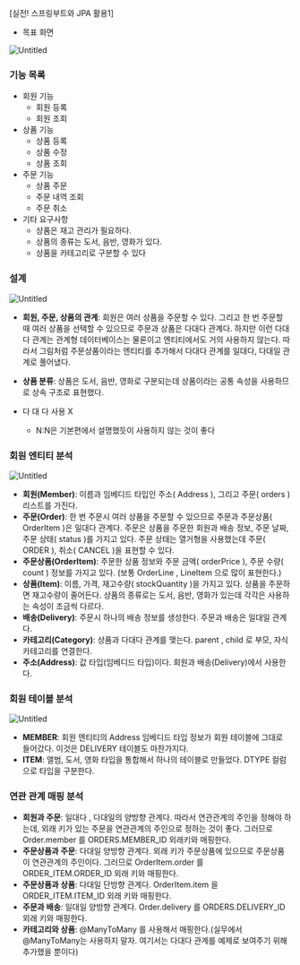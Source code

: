 [실전! 스프링부트와 JPA 활용1]

- 목표 화면

![Untitled](https://www.notion.so/25f9c54aae344d32b4155afcf3e49b1b?pvs=4#6a84cbce7d234ff1a372a0061bef14f5)

### 기능 목록

- 회원 기능
  - 회원 등록
  - 회원 조회
- 상품 기능
  - 상품 등록
  - 상품 수정
  - 상품 조회
- 주문 기능
  - 상품 주문
  - 주문 내역 조회
  - 주문 취소
- 기타 요구사항
  - 상품은 재고 관리가 필요하다.
  - 상품의 종류는 도서, 음반, 영화가 있다.
  - 상품을 카테고리로 구분할 수 있다

### 설계

![Untitled](https://www.notion.so/image/https%3A%2F%2Fs3-us-west-2.amazonaws.com%2Fsecure.notion-static.com%2F0e651e82-a3e8-46f0-be47-f45b51b6366b%2FUntitled.png?id=6a84cbce-7d23-4ff1-a372-a0061bef14f5&table=block&spaceId=befcc137-64b8-46a3-9a3a-b828ca3bb79d&width=1920&userId=9475a5f9-e0e8-492c-ad74-8293b6ba474a&cache=v2)

- **회원, 주문, 상품의 관계**: 회원은 여러 상품을 주문할 수 있다. 그리고 한 번 주문할 때 여러 상품을 선택할 수 있으므로 주문과 상품은 다대다 관계다. 하지만 이런 다대다 관계는 관계형 데이터베이스는 물론이고 엔티티에서도 거의 사용하지 않는다. 따라서 그림처럼 주문상품이라는 엔티티를 추가해서 다대다 관계를 일대다, 다대일 관계로 풀어냈다.
- **상품 분류**: 상품은 도서, 음반, 영화로 구분되는데 상품이라는 공통 속성을 사용하므로 상속 구조로 표현했다.

- 다 대 다 사용 X
  - N:N은 기본편에서 설명했듯이 사용하지 않는 것이 좋다

### 회원 엔티티 분석

![Untitled](https://s3-us-west-2.amazonaws.com/secure.notion-static.com/ce0c6f7d-5bac-4734-bc46-dd53c643fb51/Untitled.png)

- **회원(Member)**: 이름과 임베디드 타입인 주소( Address ), 그리고 주문( orders ) 리스트를 가진다.
- **주문(Order)**: 한 번 주문시 여러 상품을 주문할 수 있으므로 주문과 주문상품( OrderItem )은 일대다 관계다. 주문은 상품을 주문한 회원과 배송 정보, 주문 날짜, 주문 상태( status )를 가지고 있다. 주문
  상태는 열거형을 사용했는데 주문( ORDER ), 취소( CANCEL )을 표현할 수 있다.
- **주문상품(OrderItem)**: 주문한 상품 정보와 주문 금액( orderPrice ), 주문 수량( count ) 정보를 가지고 있다. (보통 OrderLine , LineItem 으로 많이 표현한다.)
- **상품(Item)**: 이름, 가격, 재고수량( stockQuantity )을 가지고 있다. 상품을 주문하면 재고수량이 줄어든다. 상품의 종류로는 도서, 음반, 영화가 있는데 각각은 사용하는 속성이 조금씩 다르다.
- **배송(Delivery)**: 주문시 하나의 배송 정보를 생성한다. 주문과 배송은 일대일 관계다.
- **카테고리(Category)**: 상품과 다대다 관계를 맺는다. parent , child 로 부모, 자식 카테고리를 연결한다.
- **주소(Address)**: 값 타입(임베디드 타입)이다. 회원과 배송(Delivery)에서 사용한다.

### 회원 테이블 분석

![Untitled](https://s3-us-west-2.amazonaws.com/secure.notion-static.com/408cb489-e51b-4924-a883-9c92ef68d4f8/Untitled.png)

- **MEMBER**: 회원 엔티티의 Address 임베디드 타입 정보가 회원 테이블에 그대로 들어갔다. 이것은 DELIVERY 테이블도 마찬가지다.
- **ITEM**: 앨범, 도서, 영화 타입을 통합해서 하나의 테이블로 만들었다. DTYPE 컬럼으로 타입을 구분한다.

### 연관 관계 매핑 분석

- **회원과 주문**: 일대다 , 다대일의 양방향 관계다. 따라서 연관관계의 주인을 정해야 하는데, 외래 키가 있는 주문을 연관관계의 주인으로 정하는 것이 좋다. 그러므로 Order.member 를 ORDERS.MEMBER_ID 외래키와 매핑한다.
- **주문상품과 주문**: 다대일 양방향 관계다. 외래 키가 주문상품에 있으므로 주문상품이 연관관계의 주인이다. 그러므로 OrderItem.order 를 ORDER_ITEM.ORDER_ID 외래 키와 매핑한다.
- **주문상품과 상품**: 다대일 단방향 관계다. OrderItem.item 을 ORDER_ITEM.ITEM_ID 외래 키와 매핑한다.
- **주문과 배송**: 일대일 양방향 관계다. Order.delivery 를 ORDERS.DELIVERY_ID 외래 키와 매핑한다.
- **카테고리와 상품**: @ManyToMany 를 사용해서 매핑한다.(실무에서 @ManyToMany는 사용하지 말자. 여기서는 다대다 관계를 예제로 보여주기 위해 추가했을 뿐이다)
